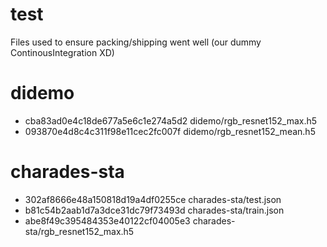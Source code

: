 # test

Files used to ensure packing/shipping went well (our dummy ContinousIntegration XD)

# didemo

- cba83ad0e4c18de677a5e6c1e274a5d2  didemo/rgb_resnet152_max.h5
- 093870e4d8c4c311f98e11cec2fc007f  didemo/rgb_resnet152_mean.h5

# charades-sta

- 302af8666e48a150818d19a4df0255ce  charades-sta/test.json
- b81c54b2aab1d7a3dce31dc79f73493d  charades-sta/train.json
- abe8f49c395484353e40122cf04005e3  charades-sta/rgb_resnet152_max.h5
